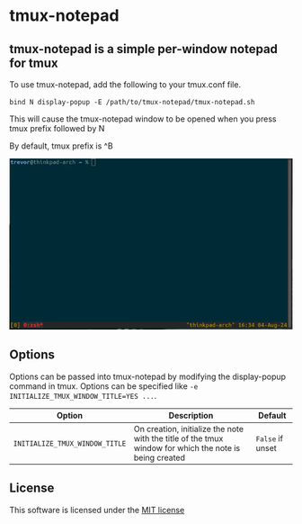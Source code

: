 # tmux-notepad

## tmux-notepad is a simple per-window notepad for tmux

To use tmux-notepad, add the following to your tmux.conf file.

```
bind N display-popup -E /path/to/tmux-notepad/tmux-notepad.sh
```

This will cause the tmux-notepad window to be opened when you press tmux prefix followed by N

By default, tmux prefix is ^B

![tmux-notepad](assets/tmux-notepad.gif)

## Options

Options can be passed into tmux-notepad by modifying the display-popup command in tmux. Options can be specified like `-e INITIALIZE_TMUX_WINDOW_TITLE=YES ...`.

| Option | Description | Default |
| ------ | ----------- | ------- |
| `INITIALIZE_TMUX_WINDOW_TITLE` | On creation, initialize the note with the title of the tmux window for which the note is being created | `False` if unset |

## License

This software is licensed under the [MIT license](https://opensource.org/license/mit)
